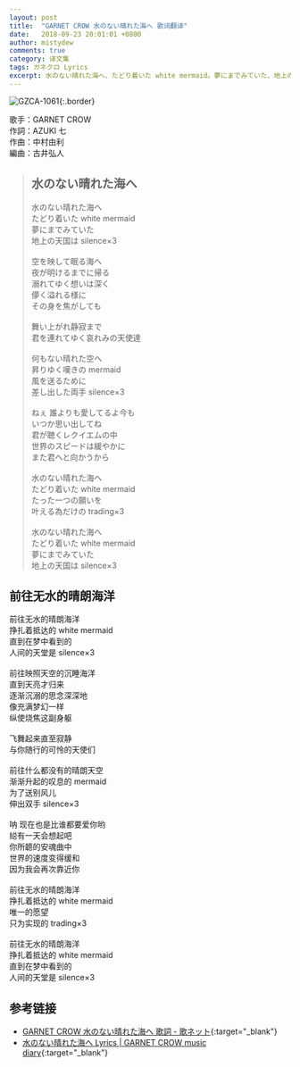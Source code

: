 ```yaml
---
layout: post
title:  "GARNET CROW 水のない晴れた海へ 歌词翻译"
date:   2018-09-23 20:01:01 +0800
author: mistydew
comments: true
category: 译文集
tags: ガネクロ Lyrics
excerpt: 水のない晴れた海へ、たどり着いた white mermaid。夢にまでみていた、地上の天国は silence×3。
---
```

![GZCA-1061](https://crowsub.github.io/assets/images/discography/album/GZCA-1061.jpg){:.border}

歌手：GARNET CROW<br>
作詞：AZUKI 七<br>
作曲：中村由利<br>
編曲：古井弘人

<blockquote class="lyric-original">
  <h2>水のない晴れた海へ</h2>
  <p>
    水のない晴れた海へ<br>
    たどり着いた white mermaid<br>
    夢にまでみていた<br>
    地上の天国は silence×3<br>
    <br>
    空を映して眠る海へ<br>
    夜が明けるまでに帰る<br>
    溺れてゆく想いは深く<br>
    儚く溢れる様に<br>
    その身を焦がしても<br>
    <br>
    舞い上がれ静寂まで<br>
    君を連れてゆく哀れみの天使達<br>
    <br>
    何もない晴れた空へ<br>
    昇りゆく嘆きの mermaid<br>
    風を送るために<br>
    差し出した両手 silence×3<br>
    <br>
    ねぇ 誰よりも愛してるよ今も<br>
    いつか思い出してね<br>
    君が聴くレクイエムの中<br>
    世界のスピードは緩やかに<br>
    また君へと向かうから<br>
    <br>
    水のない晴れた海へ<br>
    たどり着いた white mermaid<br>
    たった一つの願いを<br>
    叶える為だけの trading×3<br>
    <br>
    水のない晴れた海へ<br>
    たどり着いた white mermaid<br>
    夢にまでみていた<br>
    地上の天国は silence×3
  </p>
</blockquote>

<div class="lyric-translation">
  <h2>前往无水的晴朗海洋</h2>
  <p>
    前往无水的晴朗海洋<br>
    挣扎着抵达的 white mermaid<br>
    直到在梦中看到的<br>
    人间的天堂是 silence×3<br>
    <br>
    前往映照天空的沉睡海洋<br>
    直到天亮才归来<br>
    逐渐沉溺的思念深深地<br>
    像充满梦幻一样<br>
    纵使烧焦这副身躯<br>
    <br>
    飞舞起来直至寂静<br>
    与你随行的可怜的天使们<br>
    <br>
    前往什么都没有的晴朗天空<br>
    渐渐升起的叹息的 mermaid<br>
    为了送别风儿<br>
    伸出双手 silence×3<br>
    <br>
    呐 现在也是比谁都要爱你哟<br>
    縂有一天会想起吧<br>
    你所聼的安魂曲中<br>
    世界的速度变得缓和<br>
    因为我会再次靠近你<br>
    <br>
    前往无水的晴朗海洋<br>
    挣扎着抵达的 white mermaid<br>
    唯一的愿望<br>
    只为实现的 trading×3<br>
    <br>
    前往无水的晴朗海洋<br>
    挣扎着抵达的 white mermaid<br>
    直到在梦中看到的<br>
    人间的天堂是 silence×3
  </p>
</div>

## 参考链接

* [GARNET CROW 水のない晴れた海へ 歌詞 - 歌ネット](https://www.uta-net.com/song/20148){:target="_blank"}
* [水のない晴れた海へ Lyrics \| GARNET CROW music diary](https://crowsub.github.io/lyrics/original/水のない晴れた海へ.html){:target="_blank"}
